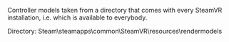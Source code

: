 Controller models taken from a directory that comes with every SteamVR 
installation, i.e. which is available to everybody.

Directory: Steam\steamapps\common\SteamVR\resources\rendermodels

